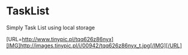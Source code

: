 # TaskList

Simply Task List using local storage


[URL=http://www.tinypic.pl/tqq626z86nyx][IMG]http://images.tinypic.pl/i/00942/tqq626z86nyx_t.jpg[/IMG][/URL]
